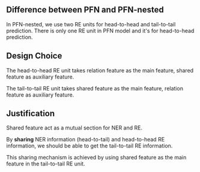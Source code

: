 ## Difference between PFN and PFN-nested
In PFN-nested, we use two RE units for head-to-head and tail-to-tail prediction. There is only one RE unit in PFN model and it's for head-to-head prediction.

## Design Choice
The head-to-head RE unit takes relation feature as the main feature, shared feature as auxiliary feature.

The tail-to-tail RE unit takes shared feature as the main feature, relation feature as auxiliary feature.

## Justification
Shared feature act as a mutual section for NER and RE. 

By **sharing** NER information (head-to-tail) and head-to-head RE information, we should be able to get the tail-to-tail RE information.

This sharing mechanism is achieved by using shared feature as the main feature in the tail-to-tail RE unit.
